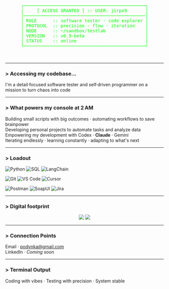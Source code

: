 <div align="center">
  <pre style="color: #00ff00;">
┌──────────────────────────────────────────────┐
|     [ ACCESS GRANTED ] :: USER: jirpo9       │
│──────────────────────────────────────────────│
│ ROLE      :: software tester · code explorer │
│ PROTOCOL  :: precision · flow · iteration    │
│ NODE      :: ~/sandbox/testlab               │
│ VERSION   :: v0.9-beta                       │
│ STATUS    :: online                          │
└──────────────────────────────────────────────┘

  </pre>
</div>

---

### > Accessing my codebase...

I'm a detail·focused software tester and self·driven programmer on a mission to turn chaos into code  

---

### > What powers my console at 2 AM

Building small scripts with big outcomes · automating workflows to save brainpower  
Developing personal projects to automate tasks and analyze data  
Empowering my development with Codex · **Claude** · Gemini  
Iterating endlessly · learning constantly · adapting to what's next

---

### > Loadout

![Python](https://img.shields.io/badge/Python-0f0f0f?style=flat-square&logo=python&logoColor=00ff00)
![SQL](https://img.shields.io/badge/SQL-0f0f0f?style=flat-square&logo=postgresql&logoColor=00ff00)
![LangChain](https://img.shields.io/badge/LangChain-0f0f0f?style=flat-square&logo=langchain&logoColor=00ff00)

![Git](https://img.shields.io/badge/Git-0f0f0f?style=flat-square&logo=git&logoColor=00ff00)
![VS Code](https://img.shields.io/badge/VS%20Code-0f0f0f?style=flat-square&logo=visualstudiocode&logoColor=00ff00)
![Cursor](https://img.shields.io/badge/Cursor-0f0f0f?style=flat-square&logo=cursor&logoColor=00ff00)
  
![Postman](https://img.shields.io/badge/Postman-0f0f0f?style=flat-square&logo=postman&logoColor=00ff00)
![SoapUI](https://img.shields.io/badge/SoapUI-0f0f0f?style=flat-square&logo=soapui&logoColor=00ff00) 
![Jira](https://img.shields.io/badge/Jira-0f0f0f?style=flat-square&logo=jira&logoColor=00ff00)

---

### > Digital footprint

<p align="center">
  <img src="https://github-readme-stats.vercel.app/api?username=jirpo9&show_icons=true&theme=gruvbox&hide_border=true&icon_color=00ff00&title_color=00ff00&text_color=00ff00" />
  <img src="https://github-readme-stats.vercel.app/api/top-langs/?username=jirpo9&layout=compact&theme=gruvbox&hide_border=true&title_color=00ff00&text_color=00ff00" />
</p>

---

### > Connection Points

Email · podynka@gmail.com  
LinkedIn · *Coming soon*

---

### > Terminal Output

Coding with vibes · Testing with precision · System stable


